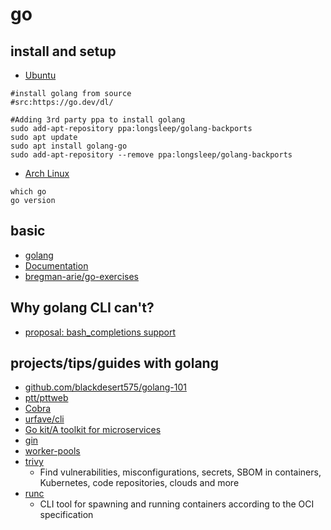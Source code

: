 # go

## install and setup

* [Ubuntu](https://github.com/golang/go/wiki/Ubuntu)

```shell
#install golang from source
#src:https://go.dev/dl/

#Adding 3rd party ppa to install golang
sudo add-apt-repository ppa:longsleep/golang-backports
sudo apt update
sudo apt install golang-go
sudo add-apt-repository --remove ppa:longsleep/golang-backports
```

* [Arch Linux](https://wiki.archlinux.org/title/Go)

```shell
which go
go version

```


## basic

* [golang](https://roadmap.sh/golang)
* [Documentation](https://go.dev/doc/)
* [bregman-arie/go-exercises](https://github.com/bregman-arie/go-exercises)

## Why golang CLI can't?

* [proposal: bash_completions support](https://github.com/golang/go/issues/58598)

## projects/tips/guides with golang

* [github.com/blackdesert575/golang-101](https://github.com/blackdesert575/golang-101)
* [ptt/pttweb](https://github.com/ptt/pttweb)
* [Cobra](https://github.com/spf13/cobra)
* [urfave/cli](https://github.com/urfave/cli)
* [Go kit/A toolkit for microservices](https://gokit.io/)
* [gin](https://github.com/gin-gonic/gin)
* [worker-pools](https://gobyexample.com/worker-pools)
* [trivy](https://github.com/aquasecurity/trivy)
    * Find vulnerabilities, misconfigurations, secrets, SBOM in containers, Kubernetes, code repositories, clouds and more 
* [runc](https://github.com/opencontainers/runc)
    * CLI tool for spawning and running containers according to the OCI specification